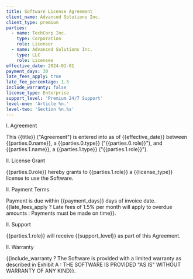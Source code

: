 ```yaml
---
title: Software License Agreement
client_name: Advanced Solutions Inc.
client_type: premium
parties:
  - name: TechCorp Inc.
    type: Corporation
    role: Licensor
  - name: Advanced Solutions Inc.
    type: LLC
    role: Licensee
effective_date: 2024-01-01
payment_days: 30
late_fees_apply: true
late_fee_percentage: 1.5
include_warranty: false
license_type: Enterprise
support_level: 'Premium 24/7 Support'
level-one: 'Article %n.'
level-two: 'Section %n.%s'
---
```


l. Agreement

This {{title}} ("Agreement") is entered into as of {{effective_date}} between
{{parties.0.name}}, a {{parties.0.type}} ("{{parties.0.role}}"), and
{{parties.1.name}}, a {{parties.1.type}} ("{{parties.1.role}}").

ll. License Grant

{{parties.0.role}} hereby grants to {{parties.1.role}} a {{license_type}}
license to use the Software.

ll. Payment Terms

Payment is due within {{payment_days}} days of invoice date.
{{late_fees_apply ? Late fees of 1.5% per month will apply to overdue amounts : Payments must be made on time}}.

ll. Support

{{parties.1.role}} will receive {{support_level}} as part of this Agreement.

ll. Warranty

{{include_warranty ? The Software is provided with a limited warranty as described in Exhibit A : THE SOFTWARE IS PROVIDED "AS IS" WITHOUT WARRANTY OF ANY KIND}}.

